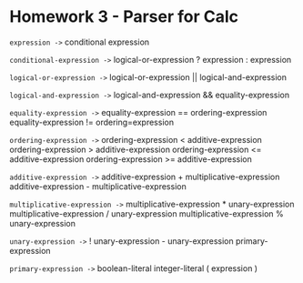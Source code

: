 # Homework 3 - Parser for Calc

`expression ->` conditional expression

`conditional-expression ->` logical-or-expression ? expression : expression 

 `logical-or-expression ->` logical-or-expression || logical-and-expression

 `logical-and-expression ->` logical-and-expression && equality-expression

 `equality-expression ->` equality-expression == ordering-expression
                              equality-expression != ordering=expression

 `ordering-expression ->` ordering-expression < additive-expression
                              ordering-expression > additive-expression
                              ordering-expression <= additive-expression
                              ordering-expression >= additive-expression
      
`additive-expression ->` additive-expression + multiplicative-expression
                              additive-expression - multiplicative-expression
             
 `multiplicative-expression ->` multiplicative-expression * unary-expression
                                    multiplicative-expression / unary-expression
                                    multiplicative-expression % unary-expression
                             
`unary-expression ->` ! unary-expression
                           - unary-expression
                           primary-expression
                    
`primary-expression ->` boolean-literal
                             integer-literal
                             ( expression )
                   
                       

